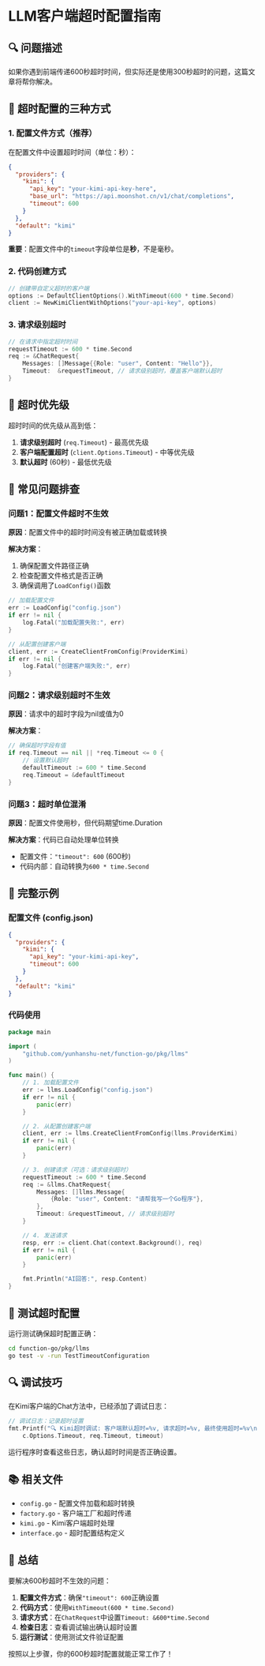 # LLM客户端超时配置指南

## 🔍 问题描述

如果你遇到前端传递600秒超时时间，但实际还是使用300秒超时的问题，这篇文章将帮你解决。

## 🎯 超时配置的三种方式

### 1. 配置文件方式（推荐）

在配置文件中设置超时时间（单位：秒）：

```json
{
  "providers": {
    "kimi": {
      "api_key": "your-kimi-api-key-here",
      "base_url": "https://api.moonshot.cn/v1/chat/completions",
      "timeout": 600
    }
  },
  "default": "kimi"
}
```

**重要**：配置文件中的`timeout`字段单位是**秒**，不是毫秒。

### 2. 代码创建方式

```go
// 创建带自定义超时的客户端
options := DefaultClientOptions().WithTimeout(600 * time.Second)
client := NewKimiClientWithOptions("your-api-key", options)
```

### 3. 请求级别超时

```go
// 在请求中指定超时时间
requestTimeout := 600 * time.Second
req := &ChatRequest{
    Messages: []Message{{Role: "user", Content: "Hello"}},
    Timeout:  &requestTimeout, // 请求级别超时，覆盖客户端默认超时
}
```

## 🚀 超时优先级

超时时间的优先级从高到低：

1. **请求级别超时** (`req.Timeout`) - 最高优先级
2. **客户端配置超时** (`client.Options.Timeout`) - 中等优先级  
3. **默认超时** (60秒) - 最低优先级

## 🔧 常见问题排查

### 问题1：配置文件超时不生效

**原因**：配置文件中的超时时间没有被正确加载或转换

**解决方案**：
1. 确保配置文件路径正确
2. 检查配置文件格式是否正确
3. 确保调用了`LoadConfig()`函数

```go
// 加载配置文件
err := LoadConfig("config.json")
if err != nil {
    log.Fatal("加载配置失败:", err)
}

// 从配置创建客户端
client, err := CreateClientFromConfig(ProviderKimi)
if err != nil {
    log.Fatal("创建客户端失败:", err)
}
```

### 问题2：请求级别超时不生效

**原因**：请求中的超时字段为nil或值为0

**解决方案**：
```go
// 确保超时字段有值
if req.Timeout == nil || *req.Timeout <= 0 {
    // 设置默认超时
    defaultTimeout := 600 * time.Second
    req.Timeout = &defaultTimeout
}
```

### 问题3：超时单位混淆

**原因**：配置文件使用秒，但代码期望time.Duration

**解决方案**：代码已自动处理单位转换
- 配置文件：`"timeout": 600` (600秒)
- 代码内部：自动转换为`600 * time.Second`

## 📝 完整示例

### 配置文件 (config.json)
```json
{
  "providers": {
    "kimi": {
      "api_key": "your-kimi-api-key",
      "timeout": 600
    }
  },
  "default": "kimi"
}
```

### 代码使用
```go
package main

import (
    "github.com/yunhanshu-net/function-go/pkg/llms"
)

func main() {
    // 1. 加载配置文件
    err := llms.LoadConfig("config.json")
    if err != nil {
        panic(err)
    }

    // 2. 从配置创建客户端
    client, err := llms.CreateClientFromConfig(llms.ProviderKimi)
    if err != nil {
        panic(err)
    }

    // 3. 创建请求（可选：请求级别超时）
    requestTimeout := 600 * time.Second
    req := &llms.ChatRequest{
        Messages: []llms.Message{
            {Role: "user", Content: "请帮我写一个Go程序"},
        },
        Timeout: &requestTimeout, // 请求级别超时
    }

    // 4. 发送请求
    resp, err := client.Chat(context.Background(), req)
    if err != nil {
        panic(err)
    }

    fmt.Println("AI回答:", resp.Content)
}
```

## 🧪 测试超时配置

运行测试确保超时配置正确：

```bash
cd function-go/pkg/llms
go test -v -run TestTimeoutConfiguration
```

## 🔍 调试技巧

在Kimi客户端的Chat方法中，已经添加了调试日志：

```go
// 调试日志：记录超时设置
fmt.Printf("🔍 Kimi超时调试: 客户端默认超时=%v, 请求超时=%v, 最终使用超时=%v\n",
    c.Options.Timeout, req.Timeout, timeout)
```

运行程序时查看这些日志，确认超时时间是否正确设置。

## 📚 相关文件

- `config.go` - 配置文件加载和超时转换
- `factory.go` - 客户端工厂和超时传递
- `kimi.go` - Kimi客户端超时处理
- `interface.go` - 超时配置结构定义

## 🎯 总结

要解决600秒超时不生效的问题：

1. **配置文件方式**：确保`"timeout": 600`正确设置
2. **代码方式**：使用`WithTimeout(600 * time.Second)`
3. **请求方式**：在`ChatRequest`中设置`Timeout: &600*time.Second`
4. **检查日志**：查看调试输出确认超时设置
5. **运行测试**：使用测试文件验证配置

按照以上步骤，你的600秒超时配置就能正常工作了！
